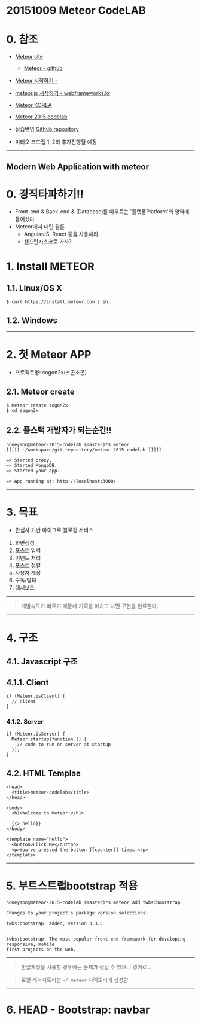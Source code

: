 20151009 Meteor CodeLAB
=======================

# 0. 참조
* [Meteor site](https://www.meteor.com/)
  - [Meteor - github](https://github.com/meteor/meteor)
* [Meteor 시작하기 - ](http://kr.discovermeteor.com/chapters/getting-started/)
* [meteor.js 시작하기 - webframeworks.kr](http://webframeworks.kr/getstarted/meteorjs/)
* [Meteor KOREA](http://www.meteorjs.kr/)
* [Meteor 2015 codelab](https://github.com/MeteorKorea/meteor2015codelab)
* 실습반영 [Github repository](https://github.com/ihoneymon/meteor-2015-codelab)

* 미티오 코드랩 1, 2회 추가진행될 예정

***

Modern Web Application with meteor
----------------------------------

# 0. 경직타파하기!!
* Front-end & Back-end & (Database)를 아우르는 '플랫폼Platform'의 영역에 들어섰다.
* Meteor에서 내린 결론
  - AngularJS, React 등을 사용해라.
  - 샌프란시스코로 가자?
  
# 1. Install METEOR
## 1.1. Linux/OS X
```
$ curl https://install.meteor.com | sh
```

## 1.2. Windows

***
# 2. 첫 Meteor APP
* 프로젝트명: sogon2x(소곤소곤)

## 2.1. Meteor create
```
$ meteor create sogon2x
$ cd sogon2x
```

## 2.2. 풀스택 개발자가 되는순간!!
```
honeymon@meteor-2015-codelab (master)*$ meteor 
[[[[[ ~/workspace/git-repository/meteor-2015-codelab ]]]]]

=> Started proxy.
=> Started MongoDB.
=> Started your app.

=> App running at: http://localhost:3000/
```

***
# 3. 목표
* 관심사 기반 마이크로 블로깅 서비스
1. 화면생성
2. 포스트 입력
3. 이벤트 처리
4. 포스트 정렬
5. 사용자 계정
6. 구독/탈퇴
7. 대시보드

***

> 개발속도가 빠르기 때문에 기획을 마치고 나면 구현을 완료한다.

***
# 4. 구조

## 4.1. Javascript 구조
## 4.1.1. Client
```
if (Meteor.isClient) {
  // client
}
```

### 4.1.2. Server
```
if (Meteor.isServer) {
  Meteor.startup(function () {
    // code to run on server at startup
  });
}
```

## 4.2. HTML Templae
```
<head>
  <title>meteor-codelab</title>
</head>

<body>
  <h1>Welcome to Meteor!</h1>

  {{> hello}}
</body>

<template name="hello">
  <button>Click Me</button>
  <p>You've pressed the button {{counter}} times.</p>
</template>
```

***
# 5. 부트스트랩bootstrap 적용
```
honeymon@meteor-2015-codelab (master)*$ meteor add twbs:bootstrap
                                                                                   
Changes to your project's package version selections:
                                              
twbs:bootstrap  added, version 3.3.5

                                              
twbs:bootstrap: The most popular front-end framework for developing responsive, mobile
first projects on the web.
```

***
> 한글계정을 사용할 경우에는 문제가 생길 수 있으니 영어로...

> 로컬 레퍼지토리는 `~/.meteor` 디렉토리에 생성함
***

# 6. HEAD - Bootstrap: navbar
